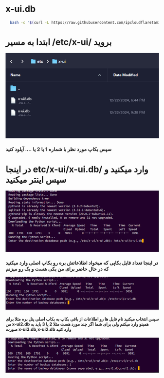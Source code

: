 # x-ui.db

```bash
  bash -c "$(curl -L https://raw.githubusercontent.com/ipcloudflaretamiz/x-ui.db/main/3x-ui.sh)"
```

# ابتدا به مسیر /etc/x-ui/ بروید 
<picture>
  <img alt="3x-ui Overview" src="https://github.com/ipcloudflaretamiz/x-ui.db/blob/main/amozsh.png">
</picture>

### سپس بکاپ مورد نظر با شماره 1 یا 2 یا .... آپلود کنید





# در اینجا etc/x-ui/x-ui.db/ وارد میکنید و سپس اینتر میکنید 
<picture>
  <img alt="3x-ui Overview" src="https://github.com/ipcloudflaretamiz/x-ui.db/blob/main/2.png">
</picture>



### در اینجا تعداد فایل بکاپی که میخواد اطلاعاتش بره رو بکاپ اصلی وارد میکنید که در حال حاضر برای من یکی هست و یک رو میزنم 


<picture>
  <img alt="3x-ui Overview" src="https://github.com/ipcloudflaretamiz/x-ui.db/blob/main/3.png">
</picture>


#### سپس انتخاب میکنید نام فایل ها رو اطلاعات از باقی بکاپ به بکاپ اصلی پنل بره مثلا برای من x-ui2.db همینو وارد میکنم ولی برای شما اگر چند مورد هست مثلا 2 یا 3 باید به صورت x-ui3.db,x-ui2.db وارد کنید 

<picture>
  <img alt="3x-ui Overview" src="https://github.com/ipcloudflaretamiz/x-ui.db/blob/main/4.png">
</picture>
